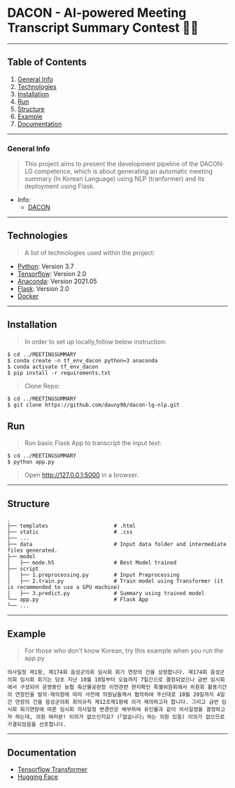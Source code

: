 # DACON - AI-powered Meeting Transcript Summary Contest 👨‍💻

***
## Table of Contents
1. [General Info](#general-info)
2. [Technologies](#technologies)
3. [Installation](#installation)
4. [Run](#run)
5. [Structure](#structure)
6. [Example](#example)
7. [Documentation](#documentation)

***
### General Info
> This project aims to present the development pipeline of the DACON-LG competence, which is about generating an automatic meeting summary (In Korean Language) using NLP (tranformer) and its deployment using Flask.

* Info:
    * [DACON](https://dacon.io/en/competitions/official/235813/overview/description)

***
## Technologies
> A list of technologies used within the project:
* [Python](https://www.python.org/downloads/release/python-390/): Version 3.7
* [Tensorflow](https://www.anaconda.com/blog/individual-edition-2021-05): Version 2.0
* [Anaconda](https://www.anaconda.com/blog/individual-edition-2021-05): Version 2021.05
* [Flask](https://flask.palletsprojects.com/en/2.0.x/): Version 2.0
* [Docker](https://www.docker.com/)

***
## Installation
> In order to set up locally,follow below instruction:
```
$ cd ../MEETINGSUMMARY
$ conda create -n tf_env_dacon python=3 anaconda
$ conda activate tf_env_dacon
$ pip install -r requirements.txt
```
> Clone Repo:
```
$ cd ../MEETINGSUMMARY
$ git clone https://github.com/dauny90/dacon-lg-nlp.git
```

## Run
> Run basic Flask App to transcript the input text:
```
$ cd ../MEETINGSUMMARY
$ python app.py
```
> Open http://127.0.0.1:5000 in a browser.

***
## Structure
    .
    ├── templates                     # .html
    ├── static                        # .css
    ├── ...
    ├── data                          # Input data folder and intermediate files generated.
    ├── model                         
    │   ├── mode.h5                   # Best Model trained
    ├── script                          
    │   ├── 1.preprocessing.py        # Input Preprocessing 
    │   ├── 2.train.py                # Train model using Transformer (it is recommended to use a GPU machine)
    │   ├── 3.predict.py              # Summary using trained model
    └── app.py                        # Flask App
    └── ...
    
***
## Example
> For those who don't know Korean, try this example when you run the app.py
```
의사일정 제1항, 제174회 음성군의회 임시회 회기 연장의 건을 상정합니다. 제174회 음성군의회 임시회 회기는 당초 지난 10월 10일부터 오늘까지 7일간으로 결정되었으나 금번 임시회에서 구성되어 운영중인 농협 축산물공판장 이전관련 현지확인 특별위원회에서 위원회 활동기간의 연장안을 발의·제의함에 따라 사전에 의원님들께서 협의하여 주신대로 10월 20일까지 4일간 연장의 건을 음성군의회 회의규칙 제12조제1항에 의거 제의하고자 합니다. 그리고 금번 임시회 회기연장에 따른 임시회 의사일정 변경안은 배부하여 유인물과 같이 의사일정을 결정하고자 하는데, 의원 여러분! 이의가 없으신지요? (「없습니다」하는 의원 있음) 이의가 없으므로 가결되었음을 선포합니다.
```

***
## Documentation
* [Tensorflow Transformer](https://www.tensorflow.org/text/tutorials/transformer)
* [Hugging Face](https://huggingface.co/transformers/)
